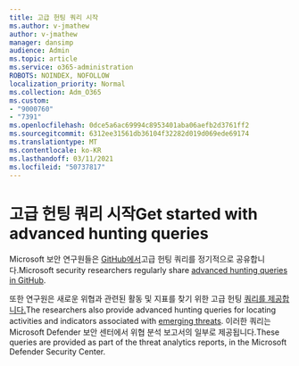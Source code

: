 ```yaml
---
title: 고급 헌팅 쿼리 시작
ms.author: v-jmathew
author: v-jmathew
manager: dansimp
audience: Admin
ms.topic: article
ms.service: o365-administration
ROBOTS: NOINDEX, NOFOLLOW
localization_priority: Normal
ms.collection: Adm_O365
ms.custom:
- "9000760"
- "7391"
ms.openlocfilehash: 0dce5a6ac69994c8953401aba06aefb2d3761ff2
ms.sourcegitcommit: 6312ee31561db36104f32282d019d069ede69174
ms.translationtype: MT
ms.contentlocale: ko-KR
ms.lasthandoff: 03/11/2021
ms.locfileid: "50737817"
---
```

# <a name="get-started-with-advanced-hunting-queries"></a><span data-ttu-id="5d3e7-102">고급 헌팅 쿼리 시작</span><span class="sxs-lookup"><span data-stu-id="5d3e7-102">Get started with advanced hunting queries</span></span>

<span data-ttu-id="5d3e7-103">Microsoft 보안 연구원들은 [GitHub에서](https://go.microsoft.com/fwlink/?linkid=2144624)고급 헌팅 쿼리를 정기적으로 공유합니다.</span><span class="sxs-lookup"><span data-stu-id="5d3e7-103">Microsoft security researchers regularly share [advanced hunting queries in GitHub](https://go.microsoft.com/fwlink/?linkid=2144624).</span></span>

<span data-ttu-id="5d3e7-104">또한 연구원은 새로운 위협과 관련된 활동 및 지표를 찾기 위한 고급 헌팅 [쿼리를 제공합니다.](https://go.microsoft.com/fwlink/?linkid=2145808)</span><span class="sxs-lookup"><span data-stu-id="5d3e7-104">The researchers also provide advanced hunting queries for locating activities and indicators associated with [emerging threats](https://go.microsoft.com/fwlink/?linkid=2145808).</span></span> <span data-ttu-id="5d3e7-105">이러한 쿼리는 Microsoft Defender 보안 센터에서 위협 분석 보고서의 일부로 제공됩니다.</span><span class="sxs-lookup"><span data-stu-id="5d3e7-105">These queries are provided as part of the threat analytics reports, in the Microsoft Defender Security Center.</span></span>
